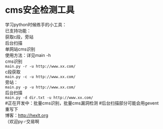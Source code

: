 # cms安全检测工具
学习python时候练手的小工具：<br>
已支持功能：<br>
获取c段，旁站<br>
后台扫描<br>单网站cms识别<br>
使用方法：详见main -h
<br>
cms识别<br>
`main.py -r -u http://www.xx.com/`
<br>
c段获取<br>
`main.py -c -u http://www.xx.com/`
<br>
旁站：
<br>`main.py -p -u http://www.xx.com/`
<br>后台扫描
<br>
`main.py -d dir.txt -u http://www.xx.com/`
<br>
#正在开发中：批量cms识别，批量cms漏洞检测
#后台扫描部分可能会用gevent重写下<BR>
博客：http://hexlt.org
<br>（欢迎py♂交易啊
